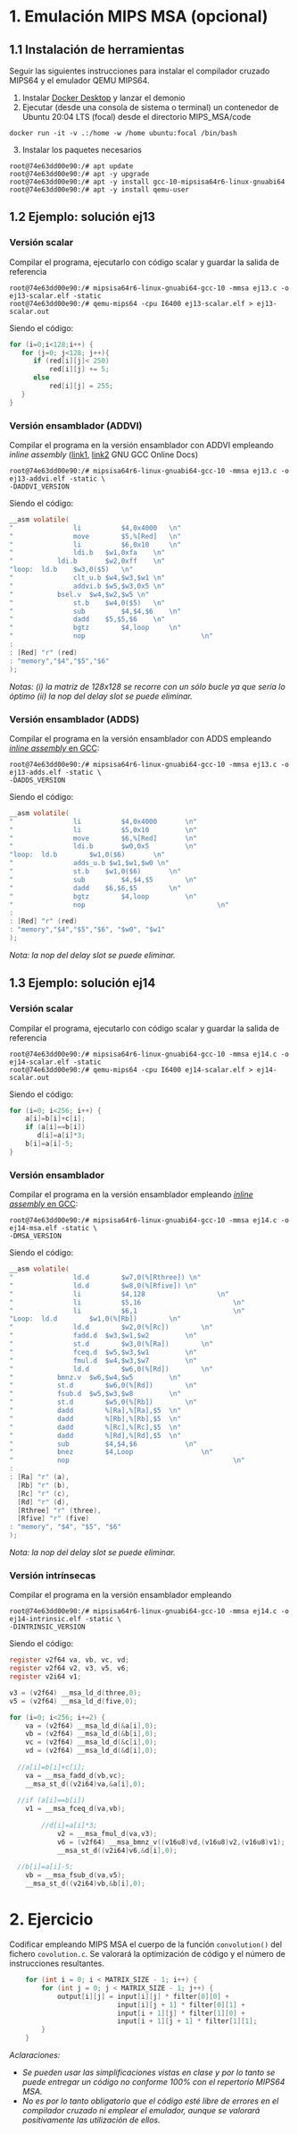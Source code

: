 # 1. Emulación MIPS MSA (opcional)

## 1.1 Instalación de herramientas
Seguir las siguientes instrucciones para instalar el compilador cruzado MIPS64 y el emulador QEMU MIPS64.

1. Instalar [Docker Desktop](https://www.docker.com/products/docker-desktop/) y lanzar el demonio
2. Ejecutar (desde una consola de sistema o terminal) un contenedor de Ubuntu 20:04 LTS (focal) desde el directorio MIPS_MSA/code

```
docker run -it -v .:/home -w /home ubuntu:focal /bin/bash
```

3. Instalar los paquetes necesarios

```
root@74e63dd00e90:/# apt update
root@74e63dd00e90:/# apt -y upgrade
root@74e63dd00e90:/# apt -y install gcc-10-mipsisa64r6-linux-gnuabi64
root@74e63dd00e90:/# apt -y install qemu-user
```

## 1.2 Ejemplo: solución ej13

### Versión scalar

Compilar el programa, ejecutarlo con código scalar y guardar la salida de referencia

```
root@74e63dd00e90:/# mipsisa64r6-linux-gnuabi64-gcc-10 -mmsa ej13.c -o ej13-scalar.elf -static
root@74e63dd00e90:/# qemu-mips64 -cpu I6400 ej13-scalar.elf > ej13-scalar.out
```

Siendo el código:

```c
for (i=0;i<128;i++) {
   for (j=0; j<128; j++){
      if (red[i][j]< 250) 
		  red[i][j] += 5;
	  else 
		  red[i][j] = 255;
   }
}
```

### Versión ensamblador (ADDVI)

Compilar el programa en la versión ensamblador con ADDVI empleando *inline assembly* ([link1](https://gcc.gnu.org/onlinedocs/gcc/extensions-to-the-c-language-family/how-to-use-inline-assembly-language-in-c-code.html), [link2](https://gcc.gnu.org/onlinedocs/gcc/extensions-to-the-c-language-family/how-to-use-inline-assembly-language-in-c-code.html) GNU GCC Online Docs)

```
root@74e63dd00e90:/# mipsisa64r6-linux-gnuabi64-gcc-10 -mmsa ej13.c -o ej13-addvi.elf -static \
-DADDVI_VERSION
```

Siendo el código:

```c
__asm volatile(  	
"				li	 		$4,0x4000	\n"	
"				move		$5,%[Red]	\n"	
"				li	 		$6,0x10		\n"
"				ldi.b  	$w1,0xfa	\n"
"   		ldi.b		$w2,0xff	\n"				
"loop: 	ld.b    $w3,0($5)	\n" 	
"				clt_u.b $w4,$w3,$w1	\n" 
"				addvi.b $w5,$w3,0x5	\n"
"   		bsel.v  $w4,$w2,$w5 \n"
"				st.b    $w4,0($5)	\n" 
"				sub	 		$4,$4,$6	\n"
"				dadd    $5,$5,$6	\n"
"				bgtz		$4,loop		\n"
"				nop								\n"
: 
: [Red] "r" (red)
: "memory","$4","$5","$6"
);
```

*Notas: (i) la matriz de 128x128 se recorre con un sólo bucle ya que sería lo óptimo (ii) la nop del delay slot se puede eliminar.*

### Versión ensamblador (ADDS)

Compilar el programa en la versión ensamblador con ADDS empleando [*inline assembly* en GCC](https://gcc.gnu.org/onlinedocs/gcc/extensions-to-the-c-language-family/how-to-use-inline-assembly-language-in-c-code.html):

```
root@74e63dd00e90:/# mipsisa64r6-linux-gnuabi64-gcc-10 -mmsa ej13.c -o ej13-adds.elf -static \
-DADDS_VERSION
```

Siendo el código:

```c
__asm volatile(  	
"				li			$4,0x4000		\n"		
"				li			$5,0x10			\n"
"				move		$6,%[Red]		\n"
"				ldi.b		$w0,0x5			\n" 			
"loop:	ld.b 		$w1,0($6)		\n" 	
"				adds_u.b $w1,$w1,$w0 \n" 	
"				st.b   	$w1,0($6)		\n" 
"				sub	 		$4,$4,$5		\n"
"				dadd    $6,$6,$5		\n"
"				bgtz		$4,loop			\n"	
"				nop									\n"	
: 
: [Red] "r" (red)
: "memory","$4","$5","$6", "$w0", "$w1"
);
```

*Nota: la nop del delay slot se puede eliminar.*

## 1.3 Ejemplo: solución ej14

### Versión scalar

Compilar el programa, ejecutarlo con código scalar y guardar la salida de referencia

```
root@74e63dd00e90:/# mipsisa64r6-linux-gnuabi64-gcc-10 -mmsa ej14.c -o ej14-scalar.elf -static
root@74e63dd00e90:/# qemu-mips64 -cpu I6400 ej14-scalar.elf > ej14-scalar.out
```

Siendo el código:

```c
for (i=0; i<256; i++) {
    a[i]=b[i]+c[i];
    if (a[i]==b[i])
       d[i]=a[i]*3;
    b[i]=a[i]-5;
}
```

### Versión ensamblador

Compilar el programa en la versión ensamblador empleando [*inline assembly* en GCC](https://gcc.gnu.org/onlinedocs/gcc/extensions-to-the-c-language-family/how-to-use-inline-assembly-language-in-c-code.html):

```
root@74e63dd00e90:/# mipsisa64r6-linux-gnuabi64-gcc-10 -mmsa ej14.c -o ej14-msa.elf -static \
-DMSA_VERSION
```

Siendo el código:

```c
__asm volatile(  	
"				ld.d		$w7,0(%[Rthree]) \n"
"				ld.d		$w8,0(%[Rfive])	\n"
"				li 			$4,128					\n"
"				li			$5,16						\n"
"				li			$6,1						\n"
"Loop:	ld.d 		$w1,0(%[Rb])		\n"
"				ld.d 		$w2,0(%[Rc])		\n"
"				fadd.d 	$w3,$w1,$w2			\n"
"				st.d 		$w3,0(%[Ra])		\n"
"				fceq.d 	$w5,$w3,$w1			\n"
"				fmul.d 	$w4,$w3,$w7			\n"
"				ld.d 		$w6,0(%[Rd])		\n"
"  			bmnz.v	$w6,$w4,$w5  		\n"
"  			st.d 		$w6,0(%[Rd])		\n"
"  			fsub.d	$w5,$w3,$w8			\n"
"  			st.d 		$w5,0(%[Rb])		\n"
"  			dadd 		%[Ra],%[Ra],$5  \n"
"  			dadd 		%[Rb],%[Rb],$5  \n"
"  			dadd 		%[Rc],%[Rc],$5  \n"
"  			dadd 		%[Rd],%[Rd],$5  \n"
"  			sub 		$4,$4,$6  			\n"
"  			bnez 		$4,Loop  				\n"
"  			nop											\n"	
: 
: [Ra] "r" (a),
  [Rb] "r" (b),
  [Rc] "r" (c),
  [Rd] "r" (d),
  [Rthree] "r" (three),
  [Rfive] "r" (five)
: "memory", "$4", "$5", "$6"
);
```

*Nota: la nop del delay slot se puede eliminar.*

### Versión intrínsecas

Compilar el programa en la versión ensamblador empleando 

```
root@74e63dd00e90:/# mipsisa64r6-linux-gnuabi64-gcc-10 -mmsa ej14.c -o ej14-intrinsic.elf -static \
-DINTRINSIC_VERSION
```

Siendo el código:

```c
register v2f64 va, vb, vc, vd;
register v2f64 v2, v3, v5, v6;
register v2i64 v1;

v3 = (v2f64) __msa_ld_d(three,0);
v5 = (v2f64) __msa_ld_d(five,0);

for (i=0; i<256; i+=2) {	
 	va = (v2f64) __msa_ld_d(&a[i],0);
	vb = (v2f64) __msa_ld_d(&b[i],0);
	vc = (v2f64) __msa_ld_d(&c[i],0);
	vd = (v2f64) __msa_ld_d(&d[i],0);
	
  //a[i]=b[i]+c[i];
	va = __msa_fadd_d(vb,vc);
	__msa_st_d((v2i64)va,&a[i],0);
  
  //if (a[i]==b[i])
	v1 = __msa_fceq_d(va,vb);	
  		
  		//d[i]=a[i]*3;
			v2 = __msa_fmul_d(va,v3);
			v6 = (v2f64) __msa_bmnz_v((v16u8)vd,(v16u8)v2,(v16u8)v1);
			__msa_st_d((v2i64)v6,&d[i],0);
  
  //b[i]=a[i]-5;
	vb = __msa_fsub_d(va,v5);
	__msa_st_d((v2i64)vb,&b[i],0);
```

# 2. Ejercicio

Codificar empleando MIPS MSA el cuerpo de la función `convolution()` del fichero `covolution.c`. Se valorará la optimización de código y el número de instrucciones resultantes.

```c
    for (int i = 0; i < MATRIX_SIZE - 1; i++) {
        for (int j = 0; j < MATRIX_SIZE - 1; j++) {
            output[i][j] = input[i][j] * filter[0][0] +
                           input[i][j + 1] * filter[0][1] +
                           input[i + 1][j] * filter[1][0] +
                           input[i + 1][j + 1] * filter[1][1];
        }
    }
```

*Aclaraciones:*

* *Se pueden usar las simplificaciones vistas en clase y por lo tanto se puede entregar un código no conforme 100% con el repertorio MIPS64 MSA.*
* *No es por lo tanto obligatorio que el código esté libre de errores en el compilador cruzado ni emplear el emulador, aunque se valorará positivamente las utilización de ellos.*
